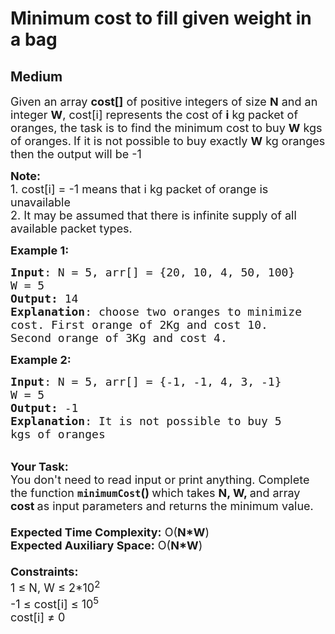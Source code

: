 # Minimum cost to fill given weight in a bag
## Medium
<div class="problems_problem_content__Xm_eO"><p><span style="font-size:18px">Given an array <strong>cost[]</strong> of positive integers of size <strong>N</strong> and an integer <strong>W</strong>, cost[i] represents the cost of <strong>i</strong> kg packet of oranges, the task is to find the minimum cost to buy <strong>W</strong> kgs of oranges.</span> <span style="font-size:18px">If it is not possible to buy exactly <strong>W</strong> kg oranges then the output will be -1</span></p>

<p><span style="font-size:18px"><strong>Note:</strong><br>
1. cost[i] = -1 means that i kg packet of orange is unavailable<br>
2. </span> <span style="font-size:18px">It may be assumed that there is infinite supply of all available packet types.</span></p>

<p><span style="font-size:18px"><strong>Example 1:</strong></span></p>

<pre><span style="font-size:18px"><strong>Input</strong>: N = 5, arr[] = {20, 10, 4, 50, 100}
W = 5
<strong>Output:</strong> 14
<strong>Explanation</strong>: choose two oranges to minimize 
cost. First orange of 2Kg and cost 10. 
Second orange of 3Kg and cost 4. </span></pre>

<p><span style="font-size:18px"><strong>Example 2:</strong></span></p>

<pre><span style="font-size:18px"><strong>Input</strong>: N = 5, arr[] = {-1, -1, 4, 3, -1}
W = 5
<strong>Output:</strong> -1
<strong>Explanation</strong>: It is not possible to buy 5 
kgs of oranges</span></pre>

<p><br>
<span style="font-size:18px"><strong>Your Task:&nbsp;&nbsp;</strong><br>
You don't need to read input or print anything. Complete the function <strong><code>minimumCost</code>()&nbsp;</strong>which takes <strong>N, W, </strong>and array <strong>cost </strong>as input parameters and returns the minimum value.<br>
<br>
<strong>Expected Time Complexity:</strong> O(<strong>N*W</strong>)<br>
<strong>Expected Auxiliary Space:</strong> O(<strong>N*W</strong>)<br>
<br>
<strong>Constraints:</strong><br>
1 ≤ N, W ≤ 2*10<sup>2</sup></span><br>
<span style="font-size:18px">-1 ≤ cost[i] ≤ 10<sup>5</sup></span><br>
<span style="font-size:18px">cost[i] ≠ 0</span></p>
</div>